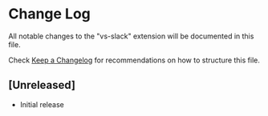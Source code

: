 # Change Log

All notable changes to the "vs-slack" extension will be documented in this file.

Check [Keep a Changelog](http://keepachangelog.com/) for recommendations on how to structure this file.

## [Unreleased]

- Initial release
